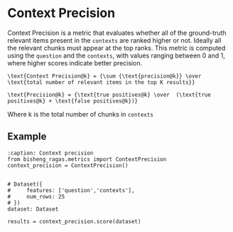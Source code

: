 # Context Precision

Context Precision is a metric that evaluates whether all of the ground-truth relevant items present in the `contexts` are ranked higher or not. Ideally all the relevant chunks must appear at the top ranks. This metric is computed using the `question` and the `contexts`, with values ranging between 0 and 1, where higher scores indicate better precision.

```{math}
\text{Context Precision@k} = {\sum {\text{precision@k}} \over \text{total number of relevant items in the top K results}}
````

```{math}
\text{Precision@k} = {\text{true positives@k} \over  (\text{true positives@k} + \text{false positives@k})}
````


Where k is the total number of chunks in `contexts`
## Example

```{code-block} python
:caption: Context precision
from bisheng_ragas.metrics import ContextPrecision
context_precision = ContextPrecision()


# Dataset({
#     features: ['question','contexts'],
#     num_rows: 25
# })
dataset: Dataset

results = context_precision.score(dataset)
```